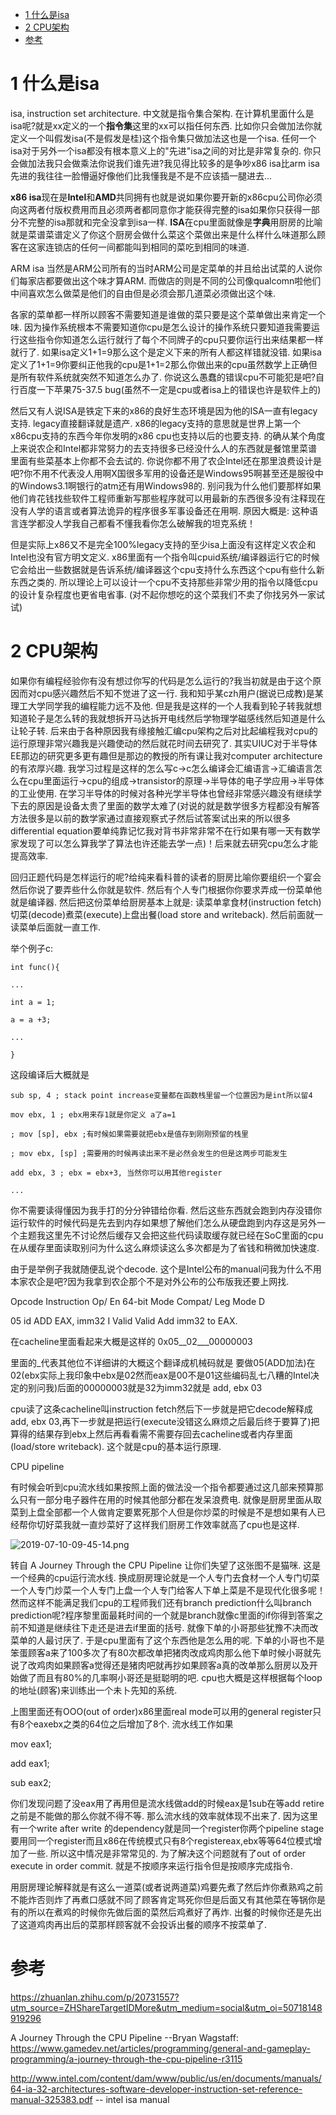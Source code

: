 
<!-- @import "[TOC]" {cmd="toc" depthFrom=1 depthTo=6 orderedList=false} -->

<!-- code_chunk_output -->

- [1 什么是isa](#1-什么是isa)
- [2 CPU架构](#2-cpu架构)
- [参考](#参考)

<!-- /code_chunk_output -->

# 1 什么是isa

isa, instruction set architecture. 中文就是指令集合架构. 在计算机里面什么是isa呢?就是xx定义的一个**指令集**这里的xx可以指任何东西. 比如你只会做加法你就定义一个叫假发isa(不是假发是桂)这个指令集只做加法这也是一个isa. 任何一个isa对于另外一个isa都没有根本意义上的"先进"isa之间的对比是非常复杂的. 你只会做加法我只会做乘法你说我们谁先进?我见得比较多的是争吵x86 isa比arm isa先进的我往往一脸懵逼好像他们比我懂我是不是不应该插一腿进去...

**x86 isa**现在是**Intel**和**AMD**共同拥有也就是说如果你要开新的x86cpu公司你必须向这两者付版权费用而且必须两者都同意你才能获得完整的isa如果你只获得一部分不完整的isa那就和完全没拿到isa一样. **ISA**在cpu里面就像是**字典**用厨房的比喻就是菜谱菜谱定义了你这个厨房会做什么菜这个菜做出来是什么样什么味道那么顾客在这家连锁店的任何一间都能叫到相同的菜吃到相同的味道. 

ARM isa 当然是ARM公司所有的当时ARM公司是定菜单的并且给出试菜的人说你们每家店都要做出这个味才算ARM. 而做店的则是不同的公司像qualcomn啦他们中间喜欢怎么做菜是他们的自由但是必须会那几道菜必须做出这个味. 

各家的菜单都一样所以顾客不需要知道是谁做的菜只要是这个菜单做出来肯定一个味. 因为操作系统根本不需要知道你cpu是怎么设计的操作系统只要知道我需要运行这些指令你知道怎么运行就行了每个不同牌子的cpu只要你运行出来结果都一样就行了. 如果isa定义1+1=9那么这个是定义下来的所有人都这样错就没错. 如果isa定义了1+1=9你要纠正他我的cpu是1+1=2那么你做出来的cpu虽然数学上正确但是所有软件系统就突然不知道怎么办了. 你说这么愚蠢的错误cpu不可能犯是吧?自行百度一下苹果75-37.5 bug(虽然不一定是cpu或者isa上的错误也许是软件上的)

然后又有人说ISA是铁定下来的x86的良好生态环境是因为他的ISA一直有legacy支持. legacy直接翻译就是遗产. x86的legacy支持的意思就是世界上第一个x86cpu支持的东西今年你发明的x86 cpu也支持以后的也要支持. 的确从某个角度上来说农企和Intel都非常努力的去支持很多已经没什么人的东西就是餐馆里菜谱里面有些菜基本上你都不会去试的. 你说你都不用了农企Intel还在那里浪费设计是吧?你不用不代表没人用啊X国很多军用的设备还是Windows95啊甚至还是服役中的Windows3.1啊银行的atm还有用Windows98的. 别问我为什么他们要那样如果他们肯花钱找些软件工程师重新写那些程序就可以用最新的东西很多没有注释现在没有人学的语言或者算法诡异的程序很多军事设备还在用啊. 原因大概是: 这种语言连学都没人学我自己都看不懂我看你怎么破解我的坦克系统！

但是实际上x86又不是完全100%legacy支持的至少isa上面没有这样定义农企和Intel也没有官方明文定义. x86里面有一个指令叫cpuid系统/编译器运行它的时候它会给出一些数据就是告诉系统/编译器这个cpu支持什么东西这个cpu有些什么新东西之类的. 所以理论上可以设计一个cpu不支持那些非常少用的指令以降低cpu的设计复杂程度也更省电省事. (对不起你想吃的这个菜我们不卖了你找另外一家试试)

# 2 CPU架构

如果你有编程经验你有没有想过你写的代码是怎么运行的?我当初就是由于这个原因而对cpu感兴趣然后不知不觉进了这一行. 我和知乎某czh用户(据说已成教)是某理工大学同学我的编程能力远不及他. 但是我是这样的一个人我看到轮子转我就想知道轮子是怎么转的我就想拆开马达拆开电线然后学物理学磁感线然后知道是什么让轮子转. 后来由于各种原因我有缘接触汇编cpu架构之后对比起编程我对cpu的运行原理非常兴趣我是兴趣使动的然后就花时间去研究了. 其实UIUC对于半导体EE那边的研究更多更有趣但是那边的教授的所有课让我对computer architecture的有浓厚兴趣. 我学习过程是这样的怎么写c->c怎么编译会汇编语言->汇编语言怎么在cpu里面运行->cpu的组成->transistor的原理->半导体的电子学应用->半导体的工业使用. 在学习半导体的时候对各种光学半导体也曾经非常感兴趣没有继续学下去的原因是设备太贵了里面的数学太难了(对说的就是数学很多方程都没有解答方法很多是以前的数学家通过直接观察式子然后试答案试出来的所以很多differential equation要单纯靠记忆我对背书非常非常不在行如果有哪一天有数学家发现了可以怎么算我学了算法也许还能去学一点)！后来就去研究cpu怎么才能提高效率. 

回归正题代码是怎样运行的呢?给纯来看科普的读者的厨房比喻你要组织一个宴会然后你说了要弄些什么你就是软件. 然后有个人专门根据你你要求弄成一份菜单他就是编译器. 然后把这份菜单给厨房基本上就是: 读菜单拿食材(instruction fetch)切菜(decode)煮菜(execute)上盘出餐(load store and writeback). 然后前面就一读菜单后面就一直工作. 

举个例子c: 

```
int func(){

...

int a = 1;

a = a +3;

...

}
```

这段编译后大概就是

```
sub sp, 4 ; stack point increase变量都在函数栈里留一个位置因为是int所以留4

mov ebx, 1 ; ebx用来存1就是你定义 a了a=1

; mov [sp], ebx ;有时候如果需要就把ebx是值存到刚刚预留的栈里

; mov ebx, [sp] ;需要用的时候再读出来不是必然会发生的但是这两步可能发生

add ebx, 3 ; ebx = ebx+3, 当然你可以用其他register

...
```

你不需要读得懂因为我手打的分分钟错给你看. 然后这些东西就会跑到内存没错你运行软件的时候代码是先去到内存如果想了解他们怎么从硬盘跑到内存这是另外一个主题我这里先不讨论然后缓存又会把这些代码读取缓存就已经在SoC里面的cpu在从缓存里面读取别问为什么这么麻烦读这么多次都是为了省钱和稍微加快速度. 

由于是举例子我就随便乱说个decode. 这个是Intel公布的manual问我为什么不用本家农企是吧?因为我拿到农企那个不是对外公布的公布版我还要上网找. 

Opcode Instruction Op/ En 64-bit Mode Compat/ Leg Mode D

05 id ADD EAX, imm32 I Valid Valid Add imm32 to EAX.

在cacheline里面看起来大概是这样的 0x05__02___00000003

里面的_代表其他位不详细讲的大概这个翻译成机械码就是 要做05(ADD加法)在02(ebx实际上我印象中ebx是02然而eax是00不是01这些编码乱七八糟的Intel决定的别问我)后面的00000003就是32为imm32就是 add, ebx 03

cpu读了这条cacheline叫instruction fetch然后下一步就是把它decode解释成add, ebx 03,再下一步就是把运行(execute没错这么麻烦之后最后终于要算了)把算得的结果存到ebx上然后再看看需不需要存回去cacheline或者内存里面(load/store writeback). 这个就是cpu的基本运行原理. 

CPU pipeline

有时候会听到cpu流水线如果按照上面的做法没一个指令都要通过这几部来预算那么只有一部分电子器件在用的时候其他部分都在发呆浪费电. 就像是厨房里面从取菜到上盘全部都一个人做肯定要累死那个人但是你炒菜的时候是不是想如果有人已经帮你切好菜我就一直炒菜好了这样我们厨房工作效率就高了cpu也是这样. 

![2019-07-10-09-45-14.png](./images/2019-07-10-09-45-14.png)

转自 A Journey Through the CPU Pipeline
让你们失望了这张图不是猫咪. 这是一个经典的cpu运行流水线. 换成厨房理论就是一个人专门去食材一个人专门切菜一个人专门炒菜一个人专门上盘一个人专门给客人下单上菜是不是现代化很多呢！然而这样不能满足我们cpu的工程师我们还有branch prediction什么叫branch prediction呢?程序黎里面最耗时间的一个就是branch就像c里面的if你得到答案之前不知道是继续往下走还是进去if里面的括号. 就像下单的小哥那些犹豫不决而改菜单的人最讨厌了. 于是cpu里面有了这个东西他是怎么用的呢. 下单的小哥也不是笨蛋顾客a来了100多次了有80次都改单把猪肉改成鸡肉那么他下单时候小哥就先说了改鸡肉如果顾客a觉得还是猪肉吧就再抄如果顾客a真的改单那么厨房以及开始做了而且有80%的几率啊小哥还是挺聪明的吧. cpu也大概是这样根据每个loop的地址(顾客)来训练出一个未卜先知的系统. 

上图里面还有OOO(out of order)x86里面real mode可以用的general register只有8个eaxebx之类的64位之后增加了8个. 流水线工作如果

mov eax1; 

add eax1; 

sub eax2; 

你们发现问题了没eax用了再用但是流水线做add的时候eax是1sub在等add retire之前是不能做的那么你就不得不等. 那么流水线的效率就体现不出来了. 因为这里有一个write after write 的dependency就是同一个register你两个pipeline stage要用同一个register而且x86在传统模式只有8个registereax,ebx等等64位模式增加了一些. 所以这中情况是非常常见的. 为了解决这个问题就有了out of order execute in order commit. 就是不按顺序来运行指令但是按顺序完成指令. 

用厨房理论解释就是有这么一道菜(或者说两道菜)鸡要先煮了然后炸你煮熟鸡之前不能炸否则炸了再煮口感就不同了顾客肯定骂死你但是后面又有其他菜在等锅你是有的所以在煮鸡的时候你先做后面的菜然后鸡煮好了再炸. 出餐的时候你还是先出了这道鸡肉再出后的菜那样顾客就不会投诉出餐的顺序不按菜单了. 

# 参考

https://zhuanlan.zhihu.com/p/20731557?utm_source=ZHShareTargetIDMore&utm_medium=social&utm_oi=50718148919296

A Journey Through the CPU Pipeline --Bryan Wagstaff: https://www.gamedev.net/articles/programming/general-and-gameplay-programming/a-journey-through-the-cpu-pipeline-r3115

http://www.intel.com/content/dam/www/public/us/en/documents/manuals/64-ia-32-architectures-software-developer-instruction-set-reference-manual-325383.pdf -- intel isa manual
